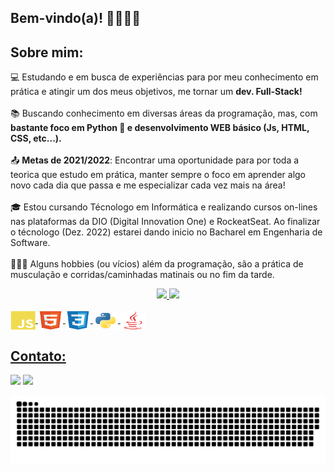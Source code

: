 ## Bem-vindo(a)! 👋🏽👋🏽

## Sobre mim:

:computer: Estudando e em busca de experiências para por meu conhecimento em prática e atingir um dos meus objetivos, me tornar um **dev. Full-Stack!**
<br><br>
:books: Buscando conhecimento em diversas áreas da programação, mas, com **bastante foco em Python 🐍 e desenvolvimento WEB básico (Js, HTML, CSS, etc...).**
<br><br>
:outbox_tray: **Metas de 2021/2022**: Encontrar uma oportunidade para por toda a teorica que estudo em prática, manter sempre o foco em aprender algo novo cada dia que passa e me especializar cada vez mais na área!
<br><br> 
🎓 Estou cursando Técnologo em Informática e realizando cursos on-lines nas plataformas da DIO (Digital Innovation One) e RockeatSeat.
    Ao finalizar o técnologo (Dez. 2022) estarei dando inicio no Bacharel em Engenharia de Software.
<br><br>
🏋🏽‍♂️ Alguns hobbies (ou vícios) além da programação, são a prática de musculação e corridas/caminhadas matinais ou no fim da tarde.
    
 

<div align="center">
  <a href="https://github.com/wagnnermorais">
  <img height="165em" src="https://github-readme-stats.vercel.app/api?username=wagnnermorais&show_icons=true&theme=dracula&include_all_commits=true&count_private=true"/>
  <img height="150em" src="https://github-readme-stats.vercel.app/api/top-langs/?username=wagnnermorais&layout=compact&langs_count=7&theme=dracula"/>
</div>
  <div style="display: inline_block"><br>
  <img align="center" alt="Wag-Js" height="30" width="40" src="https://raw.githubusercontent.com/devicons/devicon/master/icons/javascript/javascript-plain.svg">
  <img align="center" alt="Wag-HTML" height="30" width="40" src="https://raw.githubusercontent.com/devicons/devicon/master/icons/html5/html5-original.svg">
  <img align="center" alt="Wag-CSS" height="30" width="40" src="https://raw.githubusercontent.com/devicons/devicon/master/icons/css3/css3-original.svg">
  <img align="center" alt="Wag-Python" height="30" width="40" src="https://raw.githubusercontent.com/devicons/devicon/master/icons/python/python-original.svg">
  <img align="center" alt="Wag-Java" height="30" width="40" src="https://raw.githubusercontent.com/devicons/devicon/master/icons/java/java-plain.svg">
</div>
  
   ## Contato:
 
<div> 
<a href = "mailto:wagnermoraiscnt@gmail.com"><img src="https://img.shields.io/badge/-Gmail-%23333?style=for-the-badge&logo=gmail&logoColor=white" target="_blank"></a>
<a href="https://www.linkedin.com/in/wagnerlmorais" target="_blank"><img src="https://img.shields.io/badge/-LinkedIn-%230077B5?style=for-the-badge&logo=linkedin&logoColor=white" target="_blank"></a> 
  
 ![Snake animation](https://github.com/wagnnermorais/wagnnermorais/blob/output/github-contribution-grid-snake.svg)
</div
